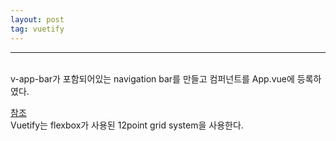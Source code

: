 ```yaml
---
layout: post
tag: vuetify
---
```

***
<br>
v-app-bar가 포함되어있는 navigation bar를 만들고 컴퍼넌트를 App.vue에 등록하였다.
<br>

[참조](https://vuetifyjs.com/en/components/grids/#usage)
<br>
Vuetify는 flexbox가 사용된 12point grid system을 사용한다.
